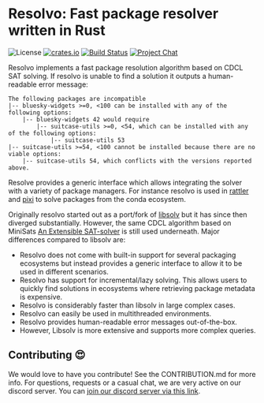 # Resolvo: Fast package resolver written in Rust

![License][license-badge]
[![crates.io][crates-badge]][crates]
[![Build Status][build-badge]][build]
[![Project Chat][chat-badge]][chat-url]

[license-badge]: https://img.shields.io/badge/license-BSD--3--Clause-blue?style=flat-square
[build-badge]: https://img.shields.io/github/actions/workflow/status/mamba-org/resolvo/rust-compile.yml?style=flat-square&branch=main
[build]: https://github.com/mamba-org/resolvo/actions
[chat-badge]: https://img.shields.io/discord/1082332781146800168.svg?label=&logo=discord&logoColor=ffffff&color=7389D8&labelColor=6A7EC2&style=flat-square
[chat-url]: https://discord.gg/kKV8ZxyzY4
[docs-main-badge]: https://img.shields.io/badge/docs-main-yellow.svg?style=flat-square
[docs-main]: https://docs.rs/resolvo
[crates]: https://crates.io/crates/resolvo
[crates-badge]: https://img.shields.io/crates/v/resolvo.svg

Resolvo implements a fast package resolution algorithm based on CDCL SAT solving.
If resolvo is unable to find a solution it outputs a human-readable error message:

```
The following packages are incompatible
|-- bluesky-widgets >=0, <100 can be installed with any of the following options:
    |-- bluesky-widgets 42 would require
        |-- suitcase-utils >=0, <54, which can be installed with any of the following options:
            |-- suitcase-utils 53
|-- suitcase-utils >=54, <100 cannot be installed because there are no viable options:
    |-- suitcase-utils 54, which conflicts with the versions reported above.
```

Resolve provides a generic interface which allows integrating the solver with a variety of package managers. For instance resolvo is used in [rattler](https://github.com/mamba-org/rattler) and [pixi](https://github.com/prefix-dev/pixi) to solve packages from the conda ecosystem.

Originally resolvo started out as a port/fork of [libsolv](https://github.com/openSUSE/libsolv) but it has since then diverged substantially. However, the same CDCL algorithm based on MiniSats [An Extensible SAT-solver](http://minisat.se/downloads/MiniSat.pdf) is still used underneath. Major differences compared to libsolv are:

* Resolvo does not come with built-in support for several packaging ecosystems but instead provides a generic interface to allow it to be used in different scenarios.
* Resolvo has support for incremental/lazy solving. This allows users to quickly find solutions in ecosystems where retrieving package metadata is expensive.
* Resolvo is considerably faster than libsolv in large complex cases.
* Resolvo can easily be used in multithreaded environments.
* Resolvo provides human-readable error messages out-of-the-box.
* However, Libsolv is more extensive and supports more complex queries.

## Contributing 😍

We would love to have you contribute! 
See the CONTRIBUTION.md for more info. For questions, requests or a casual chat, we are very active on our discord server. 
You can [join our discord server via this link][chat-url].
